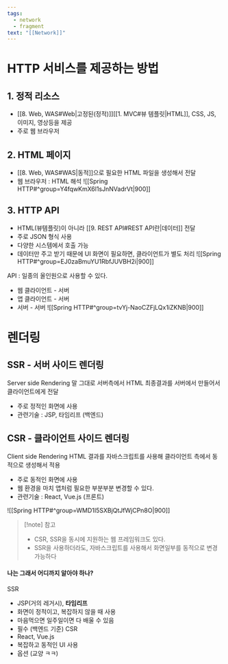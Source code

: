 ```yaml
---
tags:
  - network
  - fragment
text: "[[Network]]"
---
```


# HTTP 서비스를 제공하는 방법
## 1. 정적 리소스
- [[8. Web, WAS#Web|고정된(정적)]][[1.  MVC#뷰 템플릿|HTML]], CSS, JS, 이미지, 영상등을 제공
- 주로 웹 브라우저

## 2. HTML 페이지
- [[8. Web, WAS#WAS|동적]]으로 필요한 HTML 파일을 생성해서 전달 
- 웹 브라우저 : HTML 해석
![[Spring HTTP#^group=Y4fqwKmX6l1sJnNVadrVt|900]]

## 3. HTTP API
- HTML(뷰템플릿)이 아니라 [[9. REST API#REST API란|데이터]] 전달
- 주로 JSON 형식 사용
- 다양한 시스템에서 호출 가능 
- 데이터만 주고 받기 때문에 UI 화면이 필요하면, 클라이언트가 별도 처리
![[Spring HTTP#^group=EJ0zaBmuYU1RbfJUVBH2i|900]]


API : 일종의 올인원으로 사용할 수 있다.
- 웹 클라이언트 - 서버
- 앱 클라이언트 - 서버
- 서버 - 서버
![[Spring HTTP#^group=tvYj-NaoCZFjLQx1iZKNB|900]]


# 렌더링

## SSR - 서버 사이드 렌더링
Server side Rendering
말 그대로 서버측에서 HTML 최종결과를 서버에서 만들어서 클라이언트에게 전달
- 주로 정적인 화면에 사용
- 관련기술 : JSP, 타임리프 (백엔드)


## CSR - 클라이언트 사이드 렌더링
Client side Rendering
HTML 결과를 자바스크립트를 사용해  클라이언트 측에서 동적으로 생성해서 적용
- 주로 동적인 화면에 사용
- 웹 환경을 마치 앱처럼 필요한 부분부분 변경할 수 있다.
- 관련기술 : React, Vue.js (프론트)

![[Spring HTTP#^group=WMD1I5SXBjQtJfWjCPn8O|900]]
> [!note] 참고
> - CSR, SSR을 동시에 지원하는 웹 프레임워크도 있다.
> - SSR을 사용하더라도, 자바스크립트를 사용해서 화면일부를 동적으로 변경 가능하다


#### 나는 그래서 어디까지 알아야 하나?
SSR
- JSP(거의 레거시), **타임리프**
- 화면이 정적이고, 복잡하지 않을 때 사용
-  마음먹으면 일주일이면 다 배울 수 있음
- 필수 (백엔드 기준)
CSR
- React, Vue.js
- 복잡하고 동적인 UI 사용
- 옵션 (교양 ㅋㅋ)


